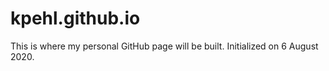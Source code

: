 # kpehl.github.io

This is where my personal GitHub page will be built.  Initialized on 6 August 2020.